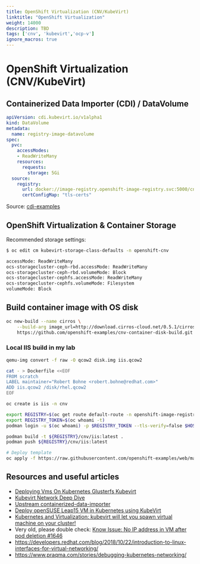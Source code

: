 ```yaml
---
title: OpenShift Virtualization (CNV/KubeVirt)
linktitle: "OpenShift Virtualization"
weight: 14000
description: TBD
tags: ['cnv', 'kubevirt','ocp-v']
ignore_macros: true
---
```

# OpenShift Virtualization (CNV/KubeVirt)

## Containerized Data Importer (CDI) / DataVolume

```yaml
apiVersion: cdi.kubevirt.io/v1alpha1
kind: DataVolume
metadata:
  name: registry-image-datavolume
spec:
  pvc:
    accessModes:
    - ReadWriteMany
    resources:
      requests:
        storage: 5Gi
  source:
    registry:
      url: docker://image-registry.openshift-image-registry.svc:5000/cnv-demo/build-vm-image-container:latest
      certConfigMap: "tls-certs"
```

Source: [cdi-examples](https://github.com/kubevirt/containerized-data-importer/tree/master/manifests/example)

## OpenShift Virtualization & Container Storage

Recommended storage settings:

```bash
$ oc edit cm kubevirt-storage-class-defaults -n openshift-cnv

accessMode: ReadWriteMany
ocs-storagecluster-ceph-rbd.accessMode: ReadWriteMany
ocs-storagecluster-ceph-rbd.volumeMode: Block
ocs-storagecluster-cephfs.accessMode: ReadWriteMany
ocs-storagecluster-cephfs.volumeMode: Filesystem
volumeMode: Block
```

<!-- Internal Source: https://docs.google.com/document/d/1nIPev5h_pMCVz-G0K6xmtTmw7mv2L_J-cRKt9tVXtC4/edit#heading=h.szdpr1v81fo2 -->

## Build container image with OS disk

```bash
oc new-build --name cirros \
    --build-arg image_url=http://download.cirros-cloud.net/0.5.1/cirros-0.5.1-x86_64-disk.img \
    https://github.com/openshift-examples/cnv-container-disk-build.git
```

### Local IIS build in my lab

```bash
qemu-img convert -f raw -O qcow2 disk.img iis.qcow2

cat - > Dockerfile <<EOF
FROM scratch
LABEL maintainer="Robert Bohne <robert.bohne@redhat.com>"
ADD iis.qcow2 /disk/rhel.qcow2
EOF

oc create is iis -n cnv

export REGISTRY=$(oc get route default-route -n openshift-image-registry --template='{{ .spec.host }}')
export REGISTRY_TOKEN=$(oc whoami -t)
podman login -u $(oc whoami) -p $REGISTRY_TOKEN --tls-verify=false $HOST

podman build -t ${REGISTRY}/cnv/iis:latest .
podman push ${REGISTRY}/cnv/iis:latest

# Deploy template
oc apply -f https://raw.githubusercontent.com/openshift-examples/web/master/content/kubevirt/iis-template.yaml
```

## Resources and useful articles

- [Deploying Vms On Kubernetes Glusterfs Kubevirt](https://kubevirt.io/2018/Deploying-VMs-on-Kubernetes-GlusterFS-KubeVirt.html)
- [Kubevirt Network Deep Dive](https://kubevirt.io/2018/KubeVirt-Network-Deep-Dive.html)
- [Upstream containerized-data-importer](https://github.com/kubevirt/containerized-data-importer)
- [Deploy openSUSE Leap15 VM in Kubernetes using KubeVirt](http://panosgeorgiadis.com/blog/2018/03/15/deploy-opensuse-leap15-vm-in-kubernetes-using-kubevirt/)
- [Kubernetes and Virtualization: kubevirt will let you spawn virtual machine on your cluster!](https://medium.com/@alezzandro/kubernetes-and-virtualization-kubevirt-will-let-you-spawn-virtual-machine-on-your-cluster-e809914cc783)
- Very old, please double check: [Know Issue: No IP address in VM after pod deletion #1646](https://github.com/kubevirt/kubevirt/issues/1646)
- <https://developers.redhat.com/blog/2018/10/22/introduction-to-linux-interfaces-for-virtual-networking/>
- <https://www.praqma.com/stories/debugging-kubernetes-networking/>

